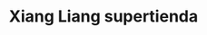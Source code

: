 ---
title: "Xiang Liang supertienda"
url: /san-francisco-de-macoris/xiang-liang-supertienda/
shop: Supermarkt
---